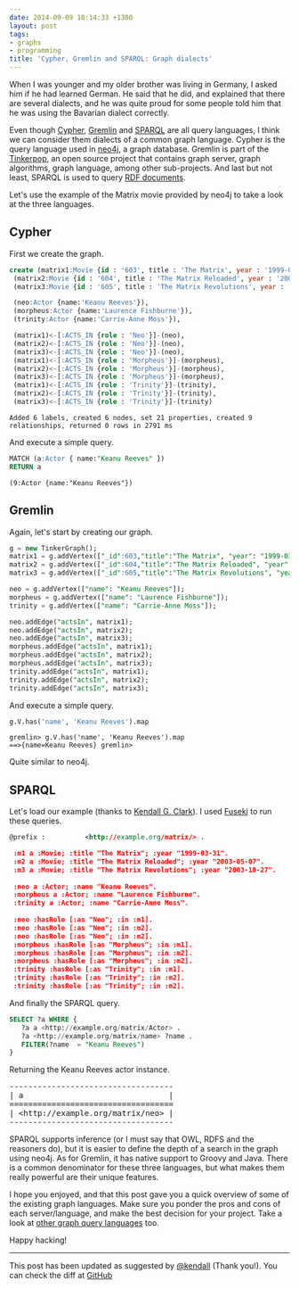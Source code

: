 ```yaml
---
date: 2014-09-09 10:14:33 +1300
layout: post
tags:
- graphs
- programming
title: 'Cypher, Gremlin and SPARQL: Graph dialects'
---
```


When I was younger and my older brother was living in Germany, I asked him if he 
had learned German. He said that he did, and explained that there are several 
dialects, and he was quite proud for some people told him that he was using the 
Bavarian dialect correctly.

Even though [Cypher](http://www.neo4j.org/learn/cypher), 
[Gremlin](http://gremlindocs.com/) and [SPARQL](http://en.wikipedia.org/wiki/SPARQL) 
are all query languages, I think we can consider them dialects of a common graph language. 
Cypher is the query language used in [neo4j](http://www.neo4j.org/), a graph database. 
Gremlin is part of the [Tinkerpop](http://www.tinkerpop.com/), an open source project 
that contains graph server, graph algorithms, graph language, among other sub-projects. 
And last but not least, SPARQL is used to query [RDF documents](http://en.wikipedia.org/wiki/Resource_Description_Framework).

Let's use the example of the Matrix movie provided by neo4j to take a look at the 
three languages.

## Cypher

First we create the graph.

```SQL
create (matrix1:Movie {id : '603', title : 'The Matrix', year : '1999-03-31'}),
 (matrix2:Movie {id : '604', title : 'The Matrix Reloaded', year : '2003-05-07'}),
 (matrix3:Movie {id : '605', title : 'The Matrix Revolutions', year : '2003-10-27'}),

 (neo:Actor {name:'Keanu Reeves'}),
 (morpheus:Actor {name:'Laurence Fishburne'}),
 (trinity:Actor {name:'Carrie-Anne Moss'}),

 (matrix1)<-[:ACTS_IN {role : 'Neo'}]-(neo),
 (matrix2)<-[:ACTS_IN {role : 'Neo'}]-(neo),
 (matrix3)<-[:ACTS_IN {role : 'Neo'}]-(neo),
 (matrix1)<-[:ACTS_IN {role : 'Morpheus'}]-(morpheus),
 (matrix2)<-[:ACTS_IN {role : 'Morpheus'}]-(morpheus),
 (matrix3)<-[:ACTS_IN {role : 'Morpheus'}]-(morpheus),
 (matrix1)<-[:ACTS_IN {role : 'Trinity'}]-(trinity),
 (matrix2)<-[:ACTS_IN {role : 'Trinity'}]-(trinity),
 (matrix3)<-[:ACTS_IN {role : 'Trinity'}]-(trinity)
```

<code>Added 6 labels, created 6 nodes, set 21 properties, created 9 relationships, returned 0 rows in 2791 ms</code>

And execute a simple query.

```SQL
MATCH (a:Actor { name:"Keanu Reeves" })
RETURN a
```

<code>(9:Actor {name:"Keanu Reeves"})</code>

## Gremlin

Again, let's start by creating our graph.

```sql
g = new TinkerGraph();
matrix1 = g.addVertex(["_id":603,"title":"The Matrix", "year": "1999-03-31"]);
matrix2 = g.addVertex(["_id":604,"title":"The Matrix Reloaded", "year": "2003-05-07"]);
matrix3 = g.addVertex(["_id":605,"title":"The Matrix Revolutions", "year": "2003-10-27"]);

neo = g.addVertex(["name": "Keanu Reeves"]);
morpheus = g.addVertex(["name": "Laurence Fishburne"]);
trinity = g.addVertex(["name": "Carrie-Anne Moss"]);

neo.addEdge("actsIn", matrix1); 
neo.addEdge("actsIn", matrix2); 
neo.addEdge("actsIn", matrix3); 
morpheus.addEdge("actsIn", matrix1); 
morpheus.addEdge("actsIn", matrix2); 
morpheus.addEdge("actsIn", matrix3); 
trinity.addEdge("actsIn", matrix1); 
trinity.addEdge("actsIn", matrix2); 
trinity.addEdge("actsIn", matrix3); 
```

And execute a simple query.

```sql
g.V.has('name', 'Keanu Reeves').map
```

<code>gremlin> g.V.has('name', 'Keanu Reeves').map
==>{name=Keanu Reeves}
gremlin></code>

Quite similar to neo4j.

## SPARQL

Let's load our example (thanks to [Kendall G. Clark](https://twitter.com/kendall)). I used 
[Fuseki](http://jena.apache.org/documentation/serving_data/) to run these queries.

```xml
@prefix :          <http://example.org/matrix/> .

 :m1 a :Movie; :title "The Matrix"; :year "1999-03-31".
 :m2 a :Movie; :title "The Matrix Reloaded"; :year "2003-05-07".
 :m3 a :Movie; :title "The Matrix Revolutions"; :year "2003-10-27".
 
 :neo a :Actor; :name "Keanu Reeves".
 :morpheus a :Actor; :name "Laurence Fishburne".
 :trinity a :Actor; :name "Carrie-Anne Moss".
 
 :neo :hasRole [:as "Neo"; :in :m1].
 :neo :hasRole [:as "Neo"; :in :m2].
 :neo :hasRole [:as "Neo"; :in :m2].
 :morpheus :hasRole [:as "Morpheus"; :in :m1].
 :morpheus :hasRole [:as "Morpheus"; :in :m2].
 :morpheus :hasRole [:as "Morpheus"; :in :m2].
 :trinity :hasRole [:as "Trinity"; :in :m1].
 :trinity :hasRole [:as "Trinity"; :in :m2].
 :trinity :hasRole [:as "Trinity"; :in :m2].
```

And finally the SPARQL query.

```sql
SELECT ?a WHERE {
   ?a a <http://example.org/matrix/Actor> .
   ?a <http://example.org/matrix/name> ?name .
   FILTER(?name  = "Keanu Reeves")
}
```

Returning the Keanu Reeves actor instance.

<pre>-----------------------------------
| a                               |
===================================
| &lt;http://example.org/matrix/neo&gt; |
-----------------------------------</pre>

SPARQL supports inference (or I must say that OWL, RDFS and the reasoners do), 
but it is easier to define the depth of a search in the graph using neo4j. As for 
Gremlin, it has native support to Groovy and Java. There is a common denominator 
for these three languages, but what makes them really powerful are their unique features. 

I hope you enjoyed, and that this post gave you a quick overview of some of the existing 
graph languages. Make sure you ponder the pros and cons of each server/language, and 
make the best decision for your project. Take a look at [other graph query languages](http://en.wikipedia.org/wiki/Graph_database#APIs_and_Graph_Query.2FProgramming_Languages) too.

Happy hacking!

---

This post has been updated as suggested by [@kendall](https://twitter.com/kendall) (Thank you!).
You can check the diff at [GitHub](https://github.com/kinow/kinoshita.eti.br/commits/master/site/_content/posts/2014-09-09_cypher-gremlin-and-sparql-graph-dialects.html)

